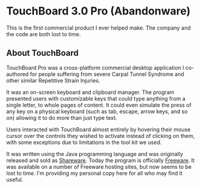 # TouchBoard 3.0 Pro (Abandonware)

This is the first commercial product I ever helped make. The company and the code are both lost to time.

## About TouchBoard

TouchBoard Pro was a cross-platform commercial desktop application I co-authored for people suffering from severe Carpal Tunnel Syndrome and other similar Repetitive Strain Injuries.

It was an on-screen keyboard and clipboard manager. The program presented users with customizable keys that could type anything from a single letter, to whole pages of content. It could even simulate the press of any key on a physical keyboard (such as tab, escape, arrow keys, and so on) allowing it to do more than just type text.

Users interacted with TouchBoard almost entirely by hovering their mouse cursor over the controls they wished to activate instead of clicking on them, with some exceptions due to limitations in the tool kit we used.

It was written using the Java programming language and was originally released and sold as [Shareware](https://www.thefreedictionary.com/shareware). Today the program is officially [Freeware](https://www.thefreedictionary.com/freeware). It was available on a number of Freeware hosting sites, but now seems to be lost to time. I'm providing my personal copy here for all who may find it useful.

